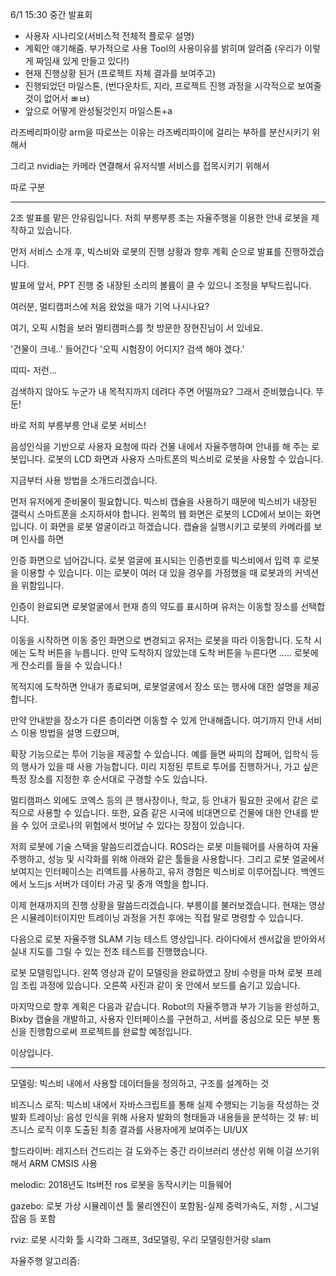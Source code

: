 6/1 15:30 중간 발표회



- 사용자 시나리오(서비스적 전체적 플로우 설명)
- 계획안 얘기해줌. 부가적으로 사용 Tool의 사용이유를 밝히며 알려줌 (우리가 이렇게 짜임새 있게 만들고 있다!)
- 현재 진행상황 된거 (프로젝트 자체 결과를 보여주고)
- 진행되었던 마일스톤, (번다운차트, 지라, 프로젝트 진행 과정을 시각적으로 보여줄것이 없어서 ㅃㅂ)
- 앞으로 어떻게 완성될것인지 마일스톤+a





라즈베리파이랑 arm을 따로쓰는 이유는 라즈베리파이에 걸리는 부하를 분산시키기 위해서 

그리고 nvidia는 카메라 연결해서 유저식별 서비스를 접목시키기 위해서

따로 구분



---

2조 발표를 맡은 안유림입니다. 저희 부릉부릉 조는 자율주행을 이용한 안내 로봇을 제작하고 있습니다.

먼저 서비스 소개 후, 빅스비와 로봇의 진행 상황과 향후 계획 순으로 발표를 진행하겠습니다.

발표에 앞서, PPT 진행 중 내장된 소리의 볼륨이 클 수 있으니 조정을 부탁드립니다.



여러분, 멀티캠퍼스에 처음 왔었을 때가 기억 나시나요?

여기, 오픽 시험을 보러 멀티캠퍼스를 첫 방문한 장현진님이 서 있네요.

'건물이 크네..' 들어간다 '오픽 시험장이 어디지? 검색 해야 겠다.' 

띠띠- 저런...

검색하지 않아도 누군가 내 목적지까지 데려다 주면 어떨까요? 그래서 준비했습니다. 뚜둔!

바로 저희 부릉부릉 안내 로봇 서비스! 

음성인식을 기반으로 사용자 요청에 따라 건물 내에서 자율주행하며 안내를 해 주는 로봇입니다. 로봇의 LCD 화면과 사용자 스마트폰의 빅스비로 로봇을 사용할 수 있습니다.

지금부터 사용 방법을 소개드리겠습니다.



먼저 유저에게 준비물이 필요합니다. 빅스비 캡슐을 사용하기 때문에 빅스비가 내장된 갤럭시 스마트폰을 소지하셔야 합니다. 왼쪽의 웹 화면은 로봇의 LCD에서 보이는 화면입니다. 이 화면을 로봇 얼굴이라고 하겠습니다. 캡슐을 실행시키고 로봇의 카메라를 보며 인사를 하면 

인증 화면으로 넘어갑니다. 로봇 얼굴에 표시되는 인증번호를 빅스비에서 입력 후 로봇을 이용할 수 있습니다. 이는 로봇이 여러 대 있을 경우를 가정했을 때 로봇과의 커넥션을 위함입니다.

인증이 완료되면 로봇얼굴에서 현재 층의 약도를 표시하며 유저는 이동할 장소를 선택합니다.

이동을 시작하면 이동 중인 화면으로 변경되고 유저는 로봇을 따라 이동합니다. 도착 시에는 도착 버튼을 누릅니다. 만약 도착하지 않았는데 도착 버튼을 누른다면 ..... 로봇에게 잔소리를 들을 수 있습니다.!

목적지에 도착하면 안내가 종료되며, 로봇얼굴에서 장소 또는 행사에 대한 설명을 제공합니다.

만약 안내받을 장소가 다른 층이라면 이동할 수 있게 안내해줍니다. 여기까지 안내 서비스 이용 방법을 설명 드렸으며, 



확장 기능으로는 투어 기능을 제공할 수 있습니다. 예를 들면 싸피의 잡페어, 입학식 등의 행사가 있을 때 사용 가능합니다. 미리 지정된 루트로 투어를 진행하거나, 가고 싶은 특정 장소를 지정한 후 순서대로 구경할 수도 있습니다.

멀티캠퍼스 외에도 코엑스 등의 큰 행사장이나, 학교, 등 안내가 필요한 곳에서 같은 로직으로 사용할 수 있습니다. 또한, 요즘 같은 시국에 비대면으로 건물에 대한 안내를 받을 수 있어 코로나의 위험에서 벗어날 수 있다는 장점이 있습니다.



저희 로봇에 기술 스택을 말씀드리겠습니다. ROS라는 로봇 미들웨어를 사용하여 자율주행하고, 성능 및 시각화를 위해 아래와 같은 툴들을 사용합니다. 그리고 로봇 얼굴에서 보여지는 인터페이스는 리액트를 사용하고, 유저 경험은 빅스비로 이루어집니다. 백엔드에서 노드js 서버가 데이터 가공 및 중개 역할을 합니다.



이제 현재까지의 진행 상황을 말씀드리겠습니다. 부릉이를 불러보겠습니다. 현재는 영상은 시뮬레이터이지만 트레이닝 과정을 거친 후에는 직접 말로 명령할 수 있습니다.

다음으로 로봇 자율주행 SLAM 기능 테스트 영상입니다. 라이다에서 센서값을 받아와서 실내 지도를 그릴 수 있는 전초 테스트를 진행했습니다. 

로봇 모델링입니다. 왼쪽 영상과 같이 모델링을 완료하였고 장비 수령을 마쳐 로봇 프레임 조립 과정에 있습니다. 오른쪽 사진과 같이 옷 안에서 보드를 숨기고 있습니다.

마지막으로 향후 계획은 다음과 같습니다. Robot의 자율주행과 부가 기능을 완성하고, Bixby 캡슐을 개발하고, 사용자 인터페이스를 구현하고, 서버를 중심으로 모든 부분 통신을 진행함으로써 프로젝트를 완료할 예정입니다.

이상입니다.

---



모델링: 빅스비 내에서 사용할 데이터들을 정의하고, 구조를 설계하는 것

비즈니스 로직: 빅스비 내에서 자바스크립트를 통해 실제 수행되는 기능을 작성하는 것
발화 트레이닝: 음성 인식을 위해 사용자 발화의 형태들과 내용들을 분석하는 것
뷰: 비즈니스 로직 이후 도출된 최종 결과를 사용자에게 보여주는 UI/UX



할드라이버: 레지스터 건드리는 걸 도와주는 중간 라이브러리 생산성 위해 이걸 쓰기위해서 ARM CMSIS 사용

melodic: 2018년도 lts버전 ros 로봇을 동작시키는 미들웨어

gazebo: 로봇 가상 시뮬레이션 툴 물리엔진이 포함됨-실제 중력가속도, 저항 , 시그널 잡음 등 포함

rviz: 로봇 시각화 툴 시각화 그래프, 3d모델링, 우리 모델링한거랑 slam



자율주행 알고리즘: 